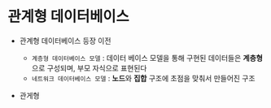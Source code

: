# 관계형 데이터베이스

- 관계형 데이터베이스 등장 이전
    - `계층형 데이터베이스 모델` : 데이터 베이스 모델을 통해 구현된 데이터들은 **계층형**으로 구성되며, 부모 자식으로 표현된다
    - `네트워크 데이터베이스 모델` : **노드**와 **집합** 구조에 초점을 맞춰서 만들어진 구조 

- 관게형 
